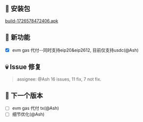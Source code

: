 ## 🚀 安装包

[build-1726578472406.apk](https://dalveywallet.s3.ap-northeast-1.amazonaws.com/release/apks/build-1726578472406.apk)

## 🎉 新功能

- [x] evm gas 代付--同时支持eip20&eip2612, 目前仅支持usdc(@Ash)

## 💀 Issue 修复

> assignee: @Ash 16 issues, 11 fix, 7 not fix.

## 📅 下一个版本

- [ ] evm gas 代付 tx(@Ash)
- [ ] 细节优化(@Ash)
